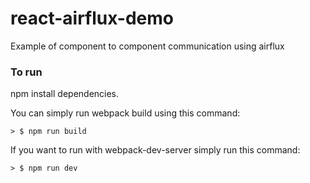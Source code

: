 # react-airflux-demo
Example of component to component communication using airflux 


### To run

npm install dependencies.

You can simply run webpack build using this command: 

```
> $ npm run build
```

If you want to run with webpack-dev-server simply run this command: 

```
> $ npm run dev
```

